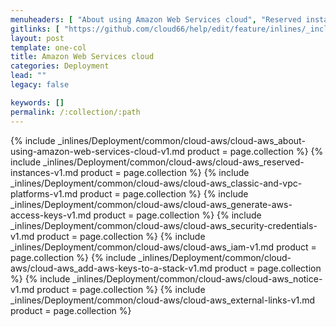 ```yaml
---
menuheaders: [ "About using Amazon Web Services cloud", "Reserved instances", "Classic and VPC platforms", "Generate AWS access keys", "Security credentials", "IAM", "Add AWS keys to a stack", "Notice", "External links" ]
gitlinks: [ "https://github.com/cloud66/help/edit/feature/inlines/_includes/_inlines/Deployment/common/cloud-aws/cloud-aws_contents-v1.md", "https://github.com/cloud66/help/edit/feature/inlines/_includes/_inlines/Deployment/common/cloud-aws/cloud-aws_about-using-amazon-web-services-cloud-v1.md", "https://github.com/cloud66/help/edit/feature/inlines/_includes/_inlines/Deployment/common/cloud-aws/cloud-aws_reserved-instances-v1.md", "https://github.com/cloud66/help/edit/feature/inlines/_includes/_inlines/Deployment/common/cloud-aws/cloud-aws_classic-and-vpc-platforms-v1.md", "https://github.com/cloud66/help/edit/feature/inlines/_includes/_inlines/Deployment/common/cloud-aws/cloud-aws_generate-aws-access-keys-v1.md", "https://github.com/cloud66/help/edit/feature/inlines/_includes/_inlines/Deployment/common/cloud-aws/cloud-aws_security-credentials-v1.md", "https://github.com/cloud66/help/edit/feature/inlines/_includes/_inlines/Deployment/common/cloud-aws/cloud-aws_iam-v1.md", "https://github.com/cloud66/help/edit/feature/inlines/_includes/_inlines/Deployment/common/cloud-aws/cloud-aws_add-aws-keys-to-a-stack-v1.md", "https://github.com/cloud66/help/edit/feature/inlines/_includes/_inlines/Deployment/common/cloud-aws/cloud-aws_notice-v1.md", "https://github.com/cloud66/help/edit/feature/inlines/_includes/_inlines/Deployment/common/cloud-aws/cloud-aws_external-links-v1.md" ]
layout: post
template: one-col
title: Amazon Web Services cloud
categories: Deployment
lead: ""
legacy: false

keywords: []
permalink: /:collection/:path
---
```






<a href="#about-using-amazon-web-services-cloud"></a>{% include _inlines/Deployment/common/cloud-aws/cloud-aws_about-using-amazon-web-services-cloud-v1.md  product = page.collection %}
<a href="#reserved-instances"></a>{% include _inlines/Deployment/common/cloud-aws/cloud-aws_reserved-instances-v1.md  product = page.collection %}
<a href="#classic-and-vpc-platforms"></a>{% include _inlines/Deployment/common/cloud-aws/cloud-aws_classic-and-vpc-platforms-v1.md  product = page.collection %}
<a href="#generate-aws-access-keys"></a>{% include _inlines/Deployment/common/cloud-aws/cloud-aws_generate-aws-access-keys-v1.md  product = page.collection %}
<a href="#security-credentials"></a>{% include _inlines/Deployment/common/cloud-aws/cloud-aws_security-credentials-v1.md  product = page.collection %}
<a href="#iam"></a>{% include _inlines/Deployment/common/cloud-aws/cloud-aws_iam-v1.md  product = page.collection %}
<a href="#add-aws-keys-to-a-stack"></a>{% include _inlines/Deployment/common/cloud-aws/cloud-aws_add-aws-keys-to-a-stack-v1.md  product = page.collection %}
<a href="#notice"></a>{% include _inlines/Deployment/common/cloud-aws/cloud-aws_notice-v1.md  product = page.collection %}
<a href="#external-links"></a>{% include _inlines/Deployment/common/cloud-aws/cloud-aws_external-links-v1.md  product = page.collection %}